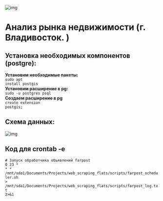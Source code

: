 ![img](https://github.com/VolokzhaninVadim/web_scraping_flats/blob/master/project_icon.png)
# Анализ рынка недвижимости (г. Владивосток. )
## Установка необходимых компонентов (postgre):
**Установим необходимые пакеты:**<br>
<code>sudo apt install postgis</code><br>
**Установим расширение в pg:**<br>
<code>sudo -u postgres psql</code><br>
**Создаем расширение в pg**<br>
<code>create extension postgis;</code><br>
  
## Схема данных: <br>
![img](https://github.com/VolokzhaninVadim/web_scraping_flats/blob/master/ddl_dml/data_scheme.png)
## Код для crontab -e
<code># Запуск обработчика объявлений farpost</code><br>
<code>0 23 * * * /mnt/sda1/Documents/Projects/web_scraping_flats/scripts/farpost_scheduler.sh > /mnt/sda1/Documents/Projects/web_scraping_flats/scripts/farpost_log.txt 2>&1</code>


